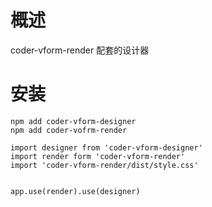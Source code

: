 # 概述
coder-vform-render 配套的设计器

# 安装
```
npm add coder-vform-designer
npm add coder-vofrm-render
```


```
import designer from 'coder-vform-designer'
import render form 'coder-vform-render'
import 'coder-vform-render/dist/style.css'


app.use(render).use(designer)
```